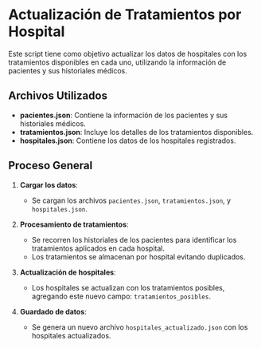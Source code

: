 # Actualización de Tratamientos por Hospital

Este script tiene como objetivo actualizar los datos de hospitales con los tratamientos disponibles en cada uno, utilizando la información de pacientes y sus historiales médicos.

## Archivos Utilizados

- **pacientes.json**: Contiene la información de los pacientes y sus historiales médicos.
- **tratamientos.json**: Incluye los detalles de los tratamientos disponibles.
- **hospitales.json**: Contiene los datos de los hospitales registrados.

## Proceso General

1. **Cargar los datos**: 
    - Se cargan los archivos `pacientes.json`, `tratamientos.json`, y `hospitales.json`.
    
2. **Procesamiento de tratamientos**: 
    - Se recorren los historiales de los pacientes para identificar los tratamientos aplicados en cada hospital.
    - Los tratamientos se almacenan por hospital evitando duplicados.

3. **Actualización de hospitales**:
    - Los hospitales se actualizan con los tratamientos posibles, agregando este nuevo campo: `tratamientos_posibles`.

4. **Guardado de datos**: 
    - Se genera un nuevo archivo `hospitales_actualizado.json` con los hospitales actualizados.

